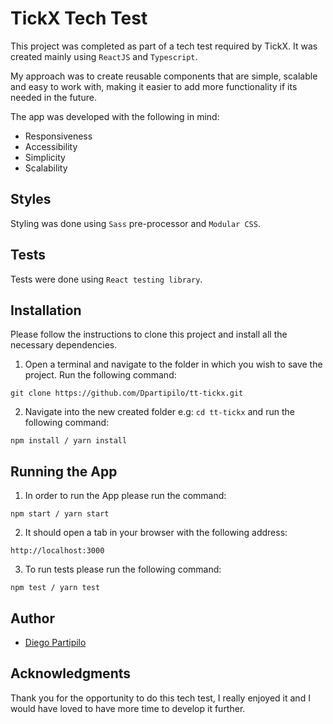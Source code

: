# TickX Tech Test

This project was completed as part of a tech test required by TickX. It was created mainly using `ReactJS` and `Typescript`.

My approach was to create reusable components that are simple, scalable and easy to work with, making it easier to add more functionality if its needed in the future.

The app was developed with the following in mind:

- Responsiveness
- Accessibility
- Simplicity
- Scalability

## Styles

Styling was done using `Sass` pre-processor and `Modular CSS`.

## Tests

Tests were done using `React testing library`.

## Installation

Please follow the instructions to clone this project and install all the necessary dependencies.

1. Open a terminal and navigate to the folder in which you wish to save the project. Run the following command:

```
git clone https://github.com/Dpartipilo/tt-tickx.git
```

2. Navigate into the new created folder e.g: `cd tt-tickx` and run the following command:

```
npm install / yarn install
```

## Running the App

1. In order to run the App please run the command:

```
npm start / yarn start
```

2. It should open a tab in your browser with the following address:

```
http://localhost:3000
```

3. To run tests please run the following command:

```
npm test / yarn test
```

## Author

- [Diego Partipilo](https://github.com/Dpartipilo)

## Acknowledgments

Thank you for the opportunity to do this tech test, I really enjoyed it and I would have loved to have more time to develop it further.
